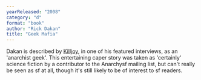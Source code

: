 ```yaml
---
yearReleased: "2008"
category: "d"
format: "book"
author: "Rick Dakan"
title: "Geek Mafia"
---
```

Dakan is described by <a href="Mythmakers%20&amp;%20Lawbreakers.%20Anarchist%20writers%20on%20fiction"> Killjoy</a>, in one of his featured interviews, as an 'anarchist geek'. This  entertaining caper story was taken as 'certainly' science fiction by a  contributor to the Anarchysf mailing list, but can't really be seen as sf at  all, though it's still likely to be of interest to sf readers.
 